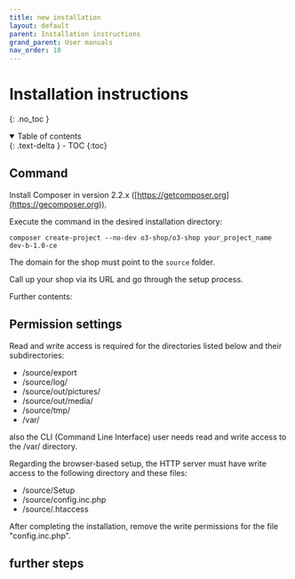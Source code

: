 ```yaml
---
title: new installation 
layout: default
parent: Installation instructions
grand_parent: User manuals
nav_order: 10
---
```


# Installation instructions
{: .no_toc }

<details open markdown="block">
  <summary>
    Table of contents
  </summary>
  {: .text-delta }
- TOC
{:toc}
</details>

## Command

Install Composer in version 2.2.x ([https://getcomposer.org](https://gecomposer.org)).

Execute the command in the desired installation directory:

```
composer create-project --no-dev o3-shop/o3-shop your_project_name dev-b-1.0-ce
```

The domain for the shop must point to the `source` folder.

Call up your shop via its URL and go through the setup process.

Further contents:

## Permission settings

Read and write access is required for the directories listed below and their subdirectories:

- /source/export
- /source/log/
- /source/out/pictures/
- /source/out/media/
- /source/tmp/
- /var/

also the CLI (Command Line Interface) user needs read and write access to the /var/ directory.

Regarding the browser-based setup, the HTTP server must have write access to the following directory and these files:

- /source/Setup
- /source/config.inc.php
- /source/.htaccess

After completing the installation, remove the write permissions for the file "config.inc.php".

## further steps
